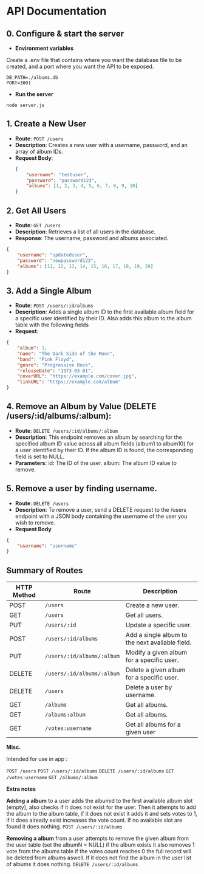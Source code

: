 # API Documentation

## 0. Configure & start the server

- **Environment variables** 

Create a .env file that contains where you want the database file to be created, and a port where you want the API to be exposed. 

```
DB_PATH=./albums.db
PORT=3001 
```

- **Run the server** 

`node server.js` 


## 1. Create a New User

- **Route**: `POST /users`
- **Description**: Creates a new user with a username, password, and an array of album IDs.
- **Request Body**:
  ```json
  {
      "username": "testuser",
      "password": "password123",
      "albums": [1, 2, 3, 4, 5, 6, 7, 8, 9, 10]
  }
  ```

## 2. Get All Users

- **Route**: `GET /users`
- **Description**: Retrieves a list of all users in the database.
- **Response**: The username, password and albums associated. 
```json
{
    "username": "updateduser",
    "password": "newpassword123",
    "albums": [11, 12, 13, 14, 15, 16, 17, 18, 19, 20]
}
```
 ## 3. Add a Single Album

-  **Route**: `POST /users/:id/albums`
-  **Description**: Adds a single album ID to the first available album field for a specific user identified by their ID. Also adds this album to the album table with the following fields
- **Request**:
```json
{
    "album": 1,
    "name": "The Dark Side of the Moon",
    "band": "Pink Floyd",
    "genre": "Progressive Rock",
    "releaseDate": "1973-03-01",
    "coverURL": "https://example.com/cover.jpg",
    "linkURL": "https://example.com/album"
}

```

## 4. Remove an Album by Value (DELETE /users/:id/albums/:album):

- **Route**: `DELETE /users/:id/albums/:album`
- **Description**: This endpoint removes an album by searching for the specified album ID value across all album fields (album1 to album10) for a user identified by their ID. If the album ID is found, the corresponding field is set to NULL.
- **Parameters**:
        id: The ID of the user.
        album: The album ID value to remove.

## 5. Remove a user by finding username. 
    
- **Route**: `DELETE /users`
- **Description**: To remove a user, send a DELETE request to the /users endpoint with a JSON body containing the username of the user you wish to remove.
- **Request Body**
```json
{
    "username": "username"
}
``` 
## Summary of Routes

| HTTP Method | Route                     | Description                                      |
|-------------|---------------------------|--------------------------------------------------|
| POST        | `/users`                  | Create a new user.                               |
| GET         | `/users`                  | Get all users.                                   |
| PUT         | `/users/:id`              | Update a specific user.                          |
| POST        | `/users/:id/albums`       | Add a single album to the next available field.  |
| PUT         | `/users/:id/albums/:album`| Modify a given album for a specific user.        |
| DELETE      | `/users/:id/albums/:album`| Delete a given album for a specific user.        |
| DELETE      | `/users`                  | Delete a user by username.                       |
| GET         | `/albums`                 | Get all albums.                                  |
| GET         | `/albums:album`           | Get all albums.                                  |
| GET         | `/votes:username`         | Get all albums for a given user                  |


**Misc.**

Intended for use in app : 

`POST /users`
`POST /users/:id/albums`
`DELETE /users/:id/albums`
`GET /votes:username` 
`GET /albums/:album`

**Extra notes**

**Adding a album** to a user adds the albumid to the first available album slot (empty), 
also checks if it does not exist for the user. Then it attempts to add the album to the album
table, if it does not exist it adds it and sets votes to 1, if it does already exist increases
the vote count. If no available slot are found it does nothing. `POST /users/:id/albums` 

**Removing a album** from a user attempts to remove the given album from the user table
 (set the albumN = NULL) if the album exists it also removes 1 vote from the albums table 
 if the votes count reaches 0 the full record will be deleted from albums aswell.
 If it does not find the album in the user list of albums it does nothing.
   `DELETE /users/:id/albums` 


